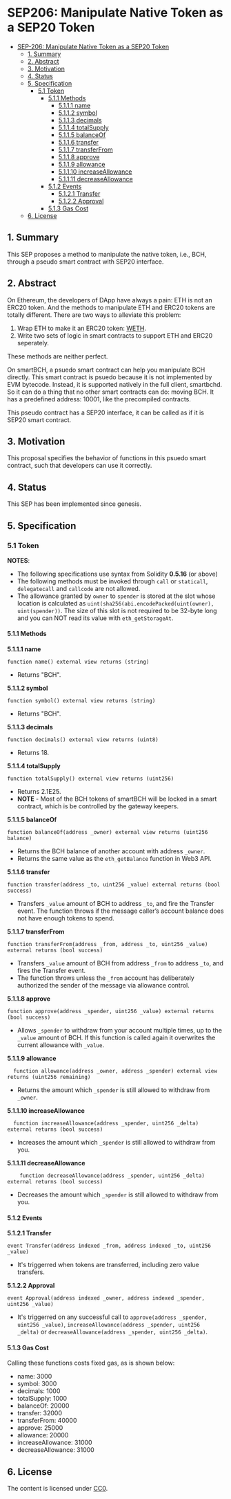 # SEP206: Manipulate Native Token as a SEP20 Token

* [SEP-206: Manipulate Native Token as a SEP20 Token](sep-206.md#sep206-manipulate-native-token-as-a-sep20-token)
  * [1. Summary](sep-206.md#1--summary)
  * [2. Abstract](sep-206.md#2--abstract)
  * [3. Motivation](sep-206.md#3--motivation)
  * [4. Status](sep-206.md#4--status)
  * [5. Specification](sep-206.md#5--specification)
    * [5.1 Token](sep-206.md#51-token)
      * [5.1.1 Methods](sep-206.md#511-methods)
        * [5.1.1.1 name](sep-206.md#5111-name)
        * [5.1.1.2 symbol](sep-206.md#5112-symbol)
        * [5.1.1.3 decimals](sep-206.md#5113-decimals)
        * [5.1.1.4 totalSupply](sep-206.md#5114-totalsupply)
        * [5.1.1.5 balanceOf](sep-206.md#5115-balanceof)
        * [5.1.1.6 transfer](sep-206.md#5116-transfer)
        * [5.1.1.7 transferFrom](sep-206.md#5117-transferfrom)
        * [5.1.1.8 approve](sep-206.md#5118-approve)
        * [5.1.1.9 allowance](sep-206.md#5119-allowance)
        * [5.1.1.10 increaseAllowance](sep-206.md#51110-increaseAllowance)
        * [5.1.1.11 decreaseAllowance](sep-206.md#51111-decreaseAllowance)
      * [5.1.2 Events](sep-206.md#512-events)
        * [5.1.2.1 Transfer](sep-206.md#5121-transfer)
        * [5.1.2.2 Approval](sep-206.md#5122-approval)
      * [5.1.3 Gas Cost](sep-206.md#513-gas-cost)
  * [6. License](sep-206.md#6-license)

## 1.  Summary

This SEP proposes a method to manipulate the native token, i.e., BCH, through a pseudo smart contract with SEP20 interface.

## 2.  Abstract

On Ethereum, the developers of DApp have always a pain: ETH is not an ERC20 token. And the methods to manipulate ETH and ERC20 tokens are totally different. There are two ways to alleviate this problem:

1. Wrap ETH to make it an ERC20 token: [WETH](https://weth.io).
2. Write two sets of logic in smart contracts to support ETH and ERC20 seperately.

These methods are neither perfect.

On smartBCH, a psuedo smart contract can help you manipulate BCH directly. This smart contract is psuedo because it is not implemented by EVM bytecode. Instead, it is supported natively in the full client, smartbchd. So it can do a thing that no other smart contracts can do: moving BCH. It has a predefined address: 10001, like the precompiled contracts.

This pseudo contract has a SEP20 interface, it can be called as if it is SEP20 smart contract.

## 3.  Motivation

This proposal specifies the behavior of functions in this psuedo smart contract, such that developers can use it correctly.

## 4.  Status

This SEP has been implemented since genesis.

## 5.  Specification

### 5.1 Token

**NOTES**:

* The following specifications use syntax from Solidity **0.5.16** \(or above\)
* The following methods must be invoked through `call` or `staticall`, `delegatecall` and `callcode` are not allowed. 
* The allowance granted by `owner` to `spender` is stored at the slot whose location is calculated as `uint(sha256(abi.encodePacked(uint(owner), uint(spender))`. The size of this slot is not required to be 32-byte long and you can NOT read its value with `eth_getStorageAt`.

#### 5.1.1 Methods

**5.1.1.1 name**

```text
function name() external view returns (string)
```

* Returns "BCH".

**5.1.1.2 symbol**

```text
function symbol() external view returns (string)
```

* Returns "BCH".

**5.1.1.3 decimals**

```text
function decimals() external view returns (uint8)
```

* Returns 18.

**5.1.1.4 totalSupply**

```text
function totalSupply() external view returns (uint256)
```

* Returns 2.1E25.
* **NOTE** - Most of the BCH tokens of smartBCH will be locked in a smart contract, which is be controlled by the gateway keepers.

**5.1.1.5 balanceOf**

```text
function balanceOf(address _owner) external view returns (uint256 balance)
```

* Returns the BCH balance of another account with address `_owner`.
* Returns the same value as the `eth_getBalance` function in Web3 API.

**5.1.1.6 transfer**

```text
function transfer(address _to, uint256 _value) external returns (bool success)
```

* Transfers `_value` amount of BCH to address `_to`, and fire the Transfer event. The function throws if the message caller’s account balance does not have enough tokens to spend.

**5.1.1.7 transferFrom**

```text
function transferFrom(address _from, address _to, uint256 _value) external returns (bool success)
```

* Transfers `_value` amount of BCH from address `_from` to address `_to`, and fires the Transfer event.
* The function throws unless the `_from` account has deliberately authorized the sender of the message via allowance control.

**5.1.1.8 approve**

```text
function approve(address _spender, uint256 _value) external returns (bool success)
```

* Allows `_spender` to withdraw from your account multiple times, up to the `_value` amount of BCH. If this function is called again it overwrites the current allowance with `_value`.

**5.1.1.9 allowance**

```text
  function allowance(address _owner, address _spender) external view returns (uint256 remaining)
```

* Returns the amount which `_spender` is still allowed to withdraw from `_owner`.

**5.1.1.10 increaseAllowance**

```text
  function increaseAllowance(address _spender, uint256 _delta) external returns (bool success)
```

* Increases the amount which `_spender` is still allowed to withdraw from you.

**5.1.1.11 decreaseAllowance**

```text
    function decreaseAllowance(address _spender, uint256 _delta) external returns (bool success)
```

* Decreases the amount which `_spender` is still allowed to withdraw from you.

#### 5.1.2 Events

**5.1.2.1 Transfer**

```text
event Transfer(address indexed _from, address indexed _to, uint256 _value)
```

* It's triggerred when tokens are transferred, including zero value transfers.

**5.1.2.2 Approval**

```text
event Approval(address indexed _owner, address indexed _spender, uint256 _value)
```

* It's triggerred on any successful call to `approve(address _spender, uint256 _value)`, `increaseAllowance(address _spender, uint256 _delta)` or `decreaseAllowance(address _spender, uint256 _delta)`.

#### 5.1.3 Gas Cost

Calling these functions costs fixed gas, as is shown below:
  - name: 3000
  - symbol: 3000
  - decimals: 1000
  - totalSupply: 1000
  - balanceOf: 20000
  - transfer: 32000
  - transferFrom: 40000
  - approve: 25000
  - allowance: 20000
  - increaseAllowance: 31000
  - decreaseAllowance: 31000

## 6. License

The content is licensed under [CC0](https://creativecommons.org/publicdomain/zero/1.0/).

